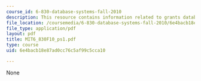 ```yaml
---
course_id: 6-830-database-systems-fall-2010
description: This resource contains information related to grants database.
file_location: /coursemedia/6-830-database-systems-fall-2010/6e4bacb18e87ad0cc76c5af99c5cca10_MIT6_830F10_ps1.pdf
file_type: application/pdf
layout: pdf
title: MIT6_830F10_ps1.pdf
type: course
uid: 6e4bacb18e87ad0cc76c5af99c5cca10

---
```

None